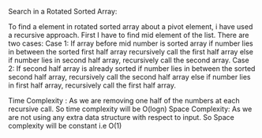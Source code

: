 Search in a Rotated Sorted Array:

To find a element in rotated sorted array about a pivot element, i have used a recursive approach. First I have to find mid element of the list. There are two cases:
Case 1: If array before mid number is sorted array
	if number lies in between the sorted first half array recursively call the first half array else if number lies in second half array, recursively call the second array.
Case 2: If second half array is already sorted
	if number lies in between the sorted second half array, recursively call the second half array else if number lies in first half array, recursively call the first half array.
	
Time Complexity : As we are removing one half of the numbers at each recursive call. So time complexity will be O(logn)
Space Complexity: As we are not using any extra data structure with respect to input. So Space complexity will be constant i.e O(1)